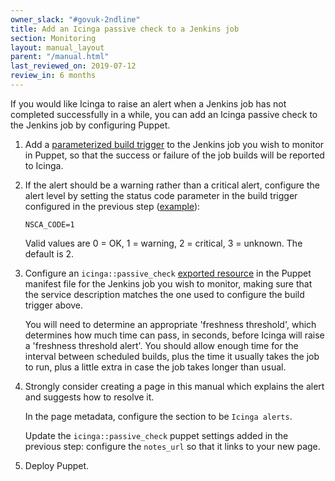 ```yaml
---
owner_slack: "#govuk-2ndline"
title: Add an Icinga passive check to a Jenkins job
section: Monitoring
layout: manual_layout
parent: "/manual.html"
last_reviewed_on: 2019-07-12
review_in: 6 months
---
```


If you would like Icinga to raise an alert when a Jenkins job has not completed
successfully in a while, you can add an Icinga passive check to the Jenkins job
by configuring Puppet.

1. Add a [parameterized build trigger][] to the Jenkins job you wish to monitor
   in Puppet, so that the success or failure of the job builds will be reported
   to Icinga.

1. If the alert should be a warning rather than a critical alert, configure the
   alert level by setting the status code parameter in the build trigger
   configured in the previous step ([example][warning level example]):

     ```
     NSCA_CODE=1
     ```

     Valid values are 0 = OK, 1 = warning, 2 = critical, 3 = unknown. The
     default is 2.

1. Configure an `icinga::passive_check` [exported resource][] in the Puppet
   manifest file for the Jenkins job you wish to monitor, making sure that the
   service description matches the one used to configure the build trigger
   above.

     You will need to determine an appropriate 'freshness threshold', which
     determines how much time can pass, in seconds, before Icinga will raise a
     'freshness threshold alert'.  You should allow enough time for the interval
     between scheduled builds, plus the time it usually takes the job to run,
     plus a little extra in case the job takes longer than usual.

1. Strongly consider creating a page in this manual which explains the alert and
   suggests how to resolve it.

    In the page metadata, configure the section to be `Icinga alerts`.

    Update the `icinga::passive_check` puppet settings added in the previous
    step: configure the `notes_url` so that it links to your new page.

1. Deploy Puppet.

[parameterized build trigger]: https://github.com/alphagov/govuk-puppet/blob/ddf7d9f0a921638a0fd3e9b69121e766722ddacf/modules/govuk_jenkins/templates/jobs/production/copy_data_to_staging.yaml.erb#L59-L69
[warning level example]:https://github.com/alphagov/govuk-puppet/pull/6118/commits/f162bbd0e7ff9497b4e0b2963121593cda83f3aa#diff-f1cd3cc148bc84dc0ded35ef53cb0dd9R42
[exported resource]: https://github.com/alphagov/govuk-puppet/blob/984ddd98fd81a529cb2ed3215be3c7f0a2a08acd/modules/govuk_jenkins/manifests/job/copy_data_to_integration.pp#L29-L35
